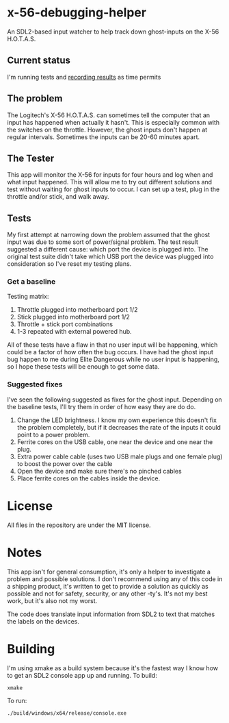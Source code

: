# x-56-debugging-helper
An SDL2-based input watcher to help track down ghost-inputs on the X-56 H.O.T.A.S.

## Current status
I'm running tests and [recording results](test_results.md) as time permits

## The problem
The Logitech's X-56 H.O.T.A.S. can sometimes tell the computer that an input has happened when actually it hasn't.  This is especially common with the switches on the throttle.  However, the ghost inputs don't happen at regular intervals.  Sometimes the inputs can be 20-60 minutes apart.  

## The Tester
This app will monitor the X-56 for inputs for four hours and log when and what input happened.  This will allow me to try out different solutions and test without waiting for ghost inputs to occur.  I can set up a test, plug in the throttle and/or stick, and walk away.  

## Tests
My first attempt at narrowing down the problem assumed that the ghost input was due to some sort of power/signal problem.  The test result suggested a different cause: which port the device is plugged into. The original test suite didn't take which USB port the device was plugged into consideration so I've reset my testing plans.

### Get a baseline
Testing matrix:

1. Throttle plugged into motherboard port 1/2
2. Stick plugged into motherboard port 1/2
3. Throttle + stick port combinations
4. 1-3 repeated with external powered hub.

All of these tests have a flaw in that no user input will be happening, which could be a factor of how often the bug occurs.  I have had the ghost input bug happen to me during Elite Dangerous while no user input is happening, so I hope these tests will be enough to get some data.

### Suggested fixes
I've seen the following suggested as fixes for the ghost input.  Depending on the baseline tests, I'll try them in order of how easy they are do do.

1. Change the LED brightness.  I know my own experience this doesn't fix the problem completely, but if it decreases the rate of the inputs it could point to a power problem.
2. Ferrite cores on the USB cable, one near the device and one near the plug.
3. Extra power cable cable (uses two USB male plugs and one female plug) to boost the power over the cable
4. Open the device and make sure there's no pinched cables
5. Place ferrite cores on the cables inside the device.

# License
All files in the repository are under the MIT license.

# Notes
This app isn't for general consumption, it's only a helper to investigate a problem and possible solutions.  I don't recommend using any of this code in a shipping product, it's written to get to provide a solution as quickly as possible and not for safety, security, or any other -ty's.  It's not my best work, but it's also not my worst.

The code does translate input information from SDL2 to text that matches the labels on the devices.

# Building
I'm using xmake as a build system because it's the fastest way I know how to get an SDL2 console app up and running.  To build:

`xmake`

To run:

`./build/windows/x64/release/console.exe`

